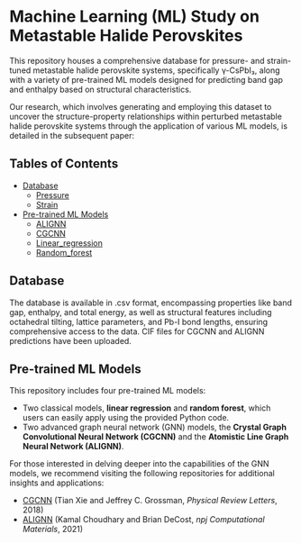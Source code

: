 # Machine Learning (ML) Study on Metastable Halide Perovskites
This repository houses a comprehensive database for pressure- and strain-tuned metastable halide perovskite systems, specifically γ-CsPbI₃, along with a variety of pre-trained ML models designed for predicting band gap and enthalpy based on structural characteristics.

Our research, which involves generating and employing this dataset to uncover the structure-property relationships within perturbed metastable halide perovskite systems through the application of various ML models, is detailed in the subsequent paper:

## Tables of Contents
- [Database](#Database)
  * [Pressure](https://github.com/mhan8/Metastable_ML/tree/main/Database/Pressure)
  * [Strain](https://github.com/mhan8/Metastable_ML/tree/main/Database/Strain)
- [Pre-trained ML Models](#Pre-trained)
  * [ALIGNN](https://github.com/mhan8/Metastable_ML/tree/main/ML_Models/ALIGNN)
  * [CGCNN](https://github.com/mhan8/Metastable_ML/tree/main/ML_Models/CGCNN)
  * [Linear_regression](https://github.com/mhan8/Metastable_ML/tree/main/ML_Models/Linear_regression)
  * [Random_forest](https://github.com/mhan8/Metastable_ML/tree/main/ML_Models/Random_forest)

## Database
The database is available in .csv format, encompassing properties like band gap, enthalpy, and total energy, as well as structural features including octahedral tilting, lattice parameters, and Pb-I bond lengths, ensuring comprehensive access to the data. CIF files for CGCNN and ALIGNN predictions have been uploaded.

## Pre-trained ML Models
This repository includes four pre-trained ML models:
* Two classical models, **linear regression** and **random forest**, which users can easily apply using the provided Python code.
* Two advanced graph neural network (GNN) models, the **Crystal Graph Convolutional Neural Network (CGCNN)** and the **Atomistic Line Graph Neural Network (ALIGNN)**.

For those interested in delving deeper into the capabilities of the GNN models, we recommend visiting the following repositories for additional insights and applications:
* [CGCNN](https://github.com/txie-93/cgcnn) (Tian Xie and Jeffrey C. Grossman, _Physical Review Letters_, 2018)
* [ALIGNN](https://github.com/usnistgov/alignn.git) (Kamal Choudhary and Brian DeCost, _npj Computational Materials_, 2021)
